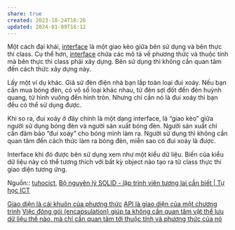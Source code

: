 ```yaml
---
share: true
created: 2023-10-24T18:26
updated: 2024-01-09T16:12
---
```

Một cách đại khái, [interface](https://tuhocict.com/lesson/cai-tien-data-acceess-su-dung-interface/) là một giao kèo giữa bên sử dụng và bên thực thi class. Cụ thể hơn, [interface](https://tuhocict.com/giai-phap-winforms-3-interface-loose-coupling/) chứa các mô tả về phương thức và thuộc tính mà bên thực thi class phải xây dựng. Bên sử dụng thì không cần quan tâm đến cách thức xây dựng này.

Lấy một ví dụ khác. Giả sử đèn điện nhà bạn lắp toàn loại đui xoáy. Nếu bạn cần mua bóng đèn, có vô số loại khác nhau, từ đèn sợi đốt đến đèn huỳnh quang, từ hình vuông đến hình tròn. Nhưng chỉ cần nó là đui xoáy thì bạn đều có thể sử dụng được.

Khi so ra, đui xoáy ở đây chính là một dạng interface, là “giao kèo” giữa người sử dụng bóng đèn và người sản xuất bóng đèn. Người sản xuất chỉ cần đảm bảo “đui xoáy” cho bóng mình làm ra. Người sử dụng thì không cần quan tâm đến cách thức làm ra bóng đèn, miễn sao có đui xoáy là được.

Interface khi đó được bên sử dụng xem như một kiểu dữ liệu. Biến của kiểu dữ liệu này có thể tương thích với bất kỳ object nào tạo ra từ class thực thi giao diện tương ứng.

Nguồn:: [tuhocict](../../../%CE%9E%20Ngu%E1%BB%93n%20v%C3%A0%20t%C3%A0i%20nguy%C3%AAn%20h%E1%BB%97%20tr%E1%BB%A3/%CE%9E%20Ngu%E1%BB%93n/tuhocict.md), [Bộ nguyên lý SOLID - lập trình viên tương lai cần biết | Tự học ICT](https://tuhocict.com/bo-nguyen-ly-solid-lap-trinh-vien-tuong-lai-can-biet/)

[Giao diện là cái khuôn của phương thức](../H%C3%A0m/Giao%20di%E1%BB%87n%20l%C3%A0%20c%C3%A1i%20khu%C3%B4n%20c%E1%BB%A7a%20ph%C6%B0%C6%A1ng%20th%E1%BB%A9c.md)
[API là giao diện của một chương trình](./API%20l%C3%A0%20giao%20di%E1%BB%87n%20c%E1%BB%A7a%20m%E1%BB%99t%20ch%C6%B0%C6%A1ng%20tr%C3%ACnh.md) 
[Việc đóng gói (encapsulation) giúp ta không cần quan tâm vật thể lưu dữ liệu thế nào, mà chỉ cần quan tâm tới thuộc tính và phương thức của nó](../V%E1%BA%ADt%20th%E1%BB%83,%20l%E1%BB%9Bp/Vi%E1%BB%87c%20%C4%91%C3%B3ng%20g%C3%B3i%20(encapsulation)%20gi%C3%BAp%20ta%20kh%C3%B4ng%20c%E1%BA%A7n%20quan%20t%C3%A2m%20v%E1%BA%ADt%20th%E1%BB%83%20l%C6%B0u%20d%E1%BB%AF%20li%E1%BB%87u%20th%E1%BA%BF%20n%C3%A0o,%20m%C3%A0%20ch%E1%BB%89%20c%E1%BA%A7n%20quan%20t%C3%A2m%20t%E1%BB%9Bi%20thu%E1%BB%99c%20t%C3%ADnh%20v%C3%A0%20ph%C6%B0%C6%A1ng%20th%E1%BB%A9c%20c%E1%BB%A7a%20n%C3%B3.md)